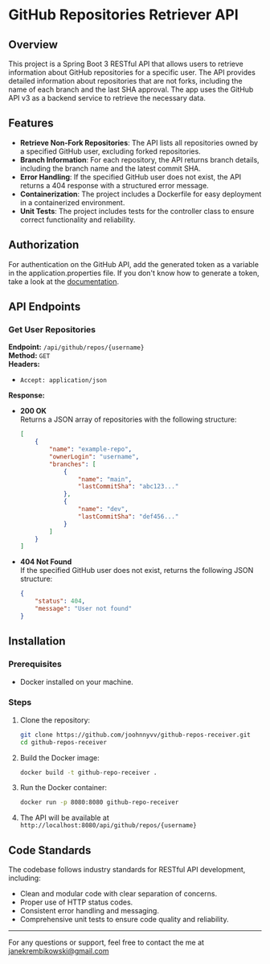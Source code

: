# GitHub Repositories Retriever API

## Overview

This project is a Spring Boot 3 RESTful API that allows users to retrieve information about GitHub repositories for a specific user. The API provides detailed information about repositories that are not forks, including the name of each branch and the last SHA approval. The app uses the GitHub API v3 as a backend service to retrieve the necessary data.

## Features

- **Retrieve Non-Fork Repositories**: The API lists all repositories owned by a specified GitHub user, excluding forked repositories.
- **Branch Information**: For each repository, the API returns branch details, including the branch name and the latest commit SHA.
- **Error Handling**: If the specified GitHub user does not exist, the API returns a 404 response with a structured error message.
- **Containerization**: The project includes a Dockerfile for easy deployment in a containerized environment.
- **Unit Tests**: The project includes tests for the controller class to ensure correct functionality and reliability.

## Authorization

For authentication on the GitHub API, add the generated token as a variable in the application.properties file. If you don't know how to generate a token, take a look at the [documentation](https://docs.github.com/en/authentication/keeping-your-account-and-data-secure/managing-your-personal-access-tokens).

## API Endpoints

### Get User Repositories

**Endpoint:** `/api/github/repos/{username}`  
**Method:** `GET`  
**Headers:**
- `Accept: application/json`

**Response:**

- **200 OK**  
  Returns a JSON array of repositories with the following structure:

  ```json
  [
      {
          "name": "example-repo",
          "ownerLogin": "username",
          "branches": [
              {
                  "name": "main",
                  "lastCommitSha": "abc123..."
              },
              {
                  "name": "dev",
                  "lastCommitSha": "def456..."
              }
          ]
      }
  ]
  ```

- **404 Not Found**  
  If the specified GitHub user does not exist, returns the following JSON structure:

  ```json
  {
      "status": 404,
      "message": "User not found"
  }
  ```

## Installation

### Prerequisites

- Docker installed on your machine.

### Steps

1. Clone the repository:

    ```bash
    git clone https://github.com/joohnnyvv/github-repos-receiver.git
    cd github-repos-receiver
    ```

2. Build the Docker image:

    ```bash
    docker build -t github-repo-receiver .
    ```

3. Run the Docker container:

    ```bash
    docker run -p 8080:8080 github-repo-receiver
    ```

4. The API will be available at `http://localhost:8080/api/github/repos/{username}`

## Code Standards

The codebase follows industry standards for RESTful API development, including:

- Clean and modular code with clear separation of concerns.
- Proper use of HTTP status codes.
- Consistent error handling and messaging.
- Comprehensive unit tests to ensure code quality and reliability.

---

For any questions or support, feel free to contact the me at janekrembikowski@gmail.com